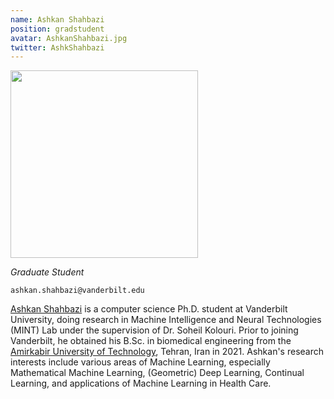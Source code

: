 ```yaml
---
name: Ashkan Shahbazi
position: gradstudent
avatar: AshkanShahbazi.jpg
twitter: AshkShahbazi
---
```


<img width="300" src="{{site.baseurl}}/images/people/{{page.avatar}}" data-action="zoom">

_Graduate Student_<br>

<i class="fa fa-envelope-o"></i> `ashkan.shahbazi@vanderbilt.edu`

[Ashkan Shahbazi](https://ashkan13776.github.io/) is a computer science Ph.D. student at Vanderbilt University, doing research in Machine Intelligence and Neural Technologies (MINT) Lab under the supervision of Dr. Soheil Kolouri. Prior to joining Vanderbilt, he obtained his B.Sc. in biomedical engineering from the [Amirkabir University of Technology](https://aut.ac.ir/en), Tehran, Iran in 2021. Ashkan's research interests include various areas of Machine Learning, especially Mathematical Machine Learning, (Geometric) Deep Learning, Continual Learning, and applications of Machine Learning in Health Care.
